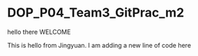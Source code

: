 # DOP_P04_Team3_GitPrac_m2

hello there WELCOME

This is hello from Jingyuan. I am adding a new line of code here
